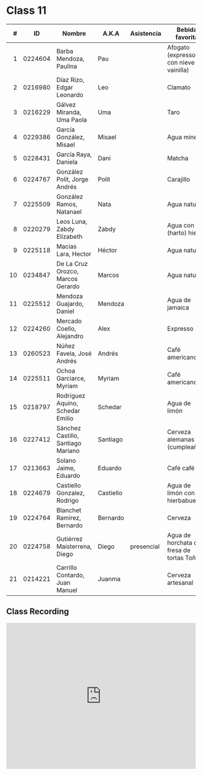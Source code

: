 Class 11
========

|  # | ID      | Nombre                             | A.K.A     | Asistencia | Bebida favorita                          |
|---:|---------|------------------------------------|-----------|------------|------------------------------------------|
|  1 | 0224604 | Barba Mendoza, Paulina             | Pau       |            | Afogato (expresso con nieve de vainilla) |
|  2 | 0216980 | Díaz Rizo, Edgar Leonardo          | Leo       |            | Clamato                                  |
|  3 | 0216229 | Gálvez Miranda, Uma Paola          | Uma       |            | Taro                                     |
|  4 | 0229386 | García González, Misael            | Misael    |            | Agua mineral                             |
|  5 | 0228431 | García Raya, Daniela               | Dani      |            | Matcha                                   |
|  6 | 0224767 | González Polit, Jorge Andrés       | Polit     |            | Carajillo                                |
|  7 | 0225509 | González Ramos, Natanael           | Nata      |            | Agua natural                             |
|  8 | 0220279 | Leos Luna, Zabdy Elizabeth         | Zabdy     |            | Agua con (harto) hielo                   |
|  9 | 0225118 | Macias Lara, Hector                | Héctor    |            | Agua natural                             |
| 10 | 0234847 | De La Cruz Orozco, Marcos Gerardo  | Marcos    |            | Agua natural                             |
| 11 | 0225512 | Mendoza Guajardo, Daniel           | Mendoza   |            | Agua de jamaica                          |
| 12 | 0224260 | Mercado Coello, Alejandro          | Alex      |            | Expresso                                 |
| 13 | 0260523 | Núñez Favela, José Andrés          | Andrés    |            | Café americano                           |
| 14 | 0225511 | Ochoa Garciarce, Myriam            | Myriam    |            | Café americano                           |
| 15 | 0218797 | Rodríguez Aquino, Schedar Emilio   | Schedar   |            | Agua de limón                            |
| 16 | 0227412 | Sánchez Castillo, Santiago Mariano | Santiago  |            | Cerveza alemanas (cumpleaños)            |
| 17 | 0213663 | Solano Jaime, Eduardo              | Eduardo   |            | Café café                                |
| 18 | 0224679 | Castiello Gonzalez, Rodrigo        | Castiello |            | Agua de limón con hierbabuena            |
| 19 | 0224764 | Blanchet Ramírez, Bernardo         | Bernardo  |            | Cerveza                                  |
| 20 | 0224758 | Gutiérrez Maisterrena, Diego       | Diego     | presencial | Agua de horchata de fresa de tortas Toño |
| 21 | 0214221 | Carrillo Contardo, Juan Manuel     | Juanma    |            | Cerveza artesanal                        |

Class Recording
---------------

<iframe
    src="https://drive.google.com/file/d/1ZjiVACIub0F7DOWsj-fQYe-vKpeVQTYi/preview"
    scrolling="no"
    frameborder="0"
    type="text/html"
    style="
      overflow:hidden;
      width: 100%;
    "
    height="387"
    webkitallowfullscreen
    mozallowfullscreen
    allowfullscreen
/>
